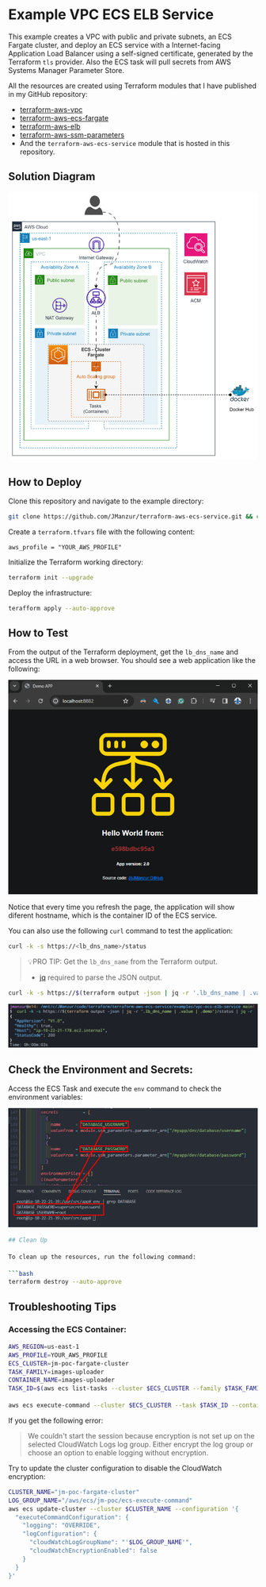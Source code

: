 
# Example VPC ECS ELB Service

This example creates a VPC with public and private subnets, an ECS Fargate cluster, and deploy an ECS service with a Internet-facing Application Load Balancer using a self-signed certificate, generated by the Terraform `tls` provider. Also the ECS task will pull secrets from AWS Systems Manager Parameter Store.

All the resources are created using Terraform modules that I have published in my GitHub repository:

- [terraform-aws-vpc](https://github.com/JManzur/terraform-aws-vpc)
- [terraform-aws-ecs-fargate](https://github.com/JManzur/terraform-aws-ecs-fargate)
- [terraform-aws-elb](https://github.com/JManzur/terraform-aws-elb)
- [terraform-aws-ssm-parameters](https://github.com/JManzur/terraform-aws-ssm-parameter)
- And the `terraform-aws-ecs-service` module that is hosted in this repository.

## Solution Diagram

![example-vpc-ecs-elb-service](./assets/example-vpc-ecs-elb-service.svg)

## How to Deploy

Clone this repository and navigate to the example directory:
```bash
git clone https://github.com/JManzur/terraform-aws-ecs-service.git && cd terraform-aws-ecs-service
```

Create a `terraform.tfvars` file with the following content:
```hcl
aws_profile = "YOUR_AWS_PROFILE"
```

Initialize the Terraform working directory:
```bash
terraform init --upgrade
```

Deploy the infrastructure:
```bash
terafform apply --auto-approve
```

## How to Test

From the output of the Terraform deployment, get the `lb_dns_name` and access the URL in a web browser. You should see a web application like the following:

![demo-alb-app](https://raw.githubusercontent.com/JManzur/load-balancing-demo-app/main/images/lb_demo_app.png)

Notice that every time you refresh the page, the application will show diferent hostname, which is the container ID of the ECS service.

You can also use the following `curl` command to test the application:

```bash
curl -k -s https://<lb_dns_name>/status
```

> 💡PRO TIP: Get the `lb_dns_name` from the Terraform output.
> - [jq](https://jqlang.github.io/jq/download/) required to parse the JSON output.


```bash
curl -k -s https://$(terraform output -json | jq -r '.lb_dns_name | .value | .demo')/status | jq -r
```

![curl_terraform_output](./assets/curl_terraform_output.png)

## Check the Environment and Secrets:

Access the ECS Task and execute the `env` command to check the environment variables:

![example-vpc-ecs-elb-service](./assets/secrets_from.png)

```bash
## Clean Up

To clean up the resources, run the following command:

```bash
terraform destroy --auto-approve
```

## Troubleshooting Tips

### Accessing the ECS Container:

```bash
AWS_REGION=us-east-1
AWS_PROFILE=YOUR_AWS_PROFILE
ECS_CLUSTER=jm-poc-fargate-cluster
TASK_FAMILY=images-uploader
CONTAINER_NAME=images-uploader
TASK_ID=$(aws ecs list-tasks --cluster $ECS_CLUSTER --family $TASK_FAMILY --region $AWS_REGION --profile $AWS_PROFILE | jq -r '.taskArns | .[0]')

aws ecs execute-command --cluster $ECS_CLUSTER --task $TASK_ID --container $CONTAINER_NAME --command "/bin/bash" --interactive --region $AWS_REGION --profile $AWS_PROFILE
```

If you get the following error:

> We couldn't start the session because encryption is not set up on the selected CloudWatch Logs log group. Either encrypt the log group or choose an option to enable logging without encryption.

Try to update the cluster configuration to disable the CloudWatch encryption:

```bash
CLUSTER_NAME="jm-poc-fargate-cluster"
LOG_GROUP_NAME="/aws/ecs/jm-poc/ecs-execute-command"
aws ecs update-cluster --cluster $CLUSTER_NAME --configuration '{
  "executeCommandConfiguration": {
    "logging": "OVERRIDE",
    "logConfiguration": {
      "cloudWatchLogGroupName": "'$LOG_GROUP_NAME'",
      "cloudWatchEncryptionEnabled": false
    }
  }
}'
```
